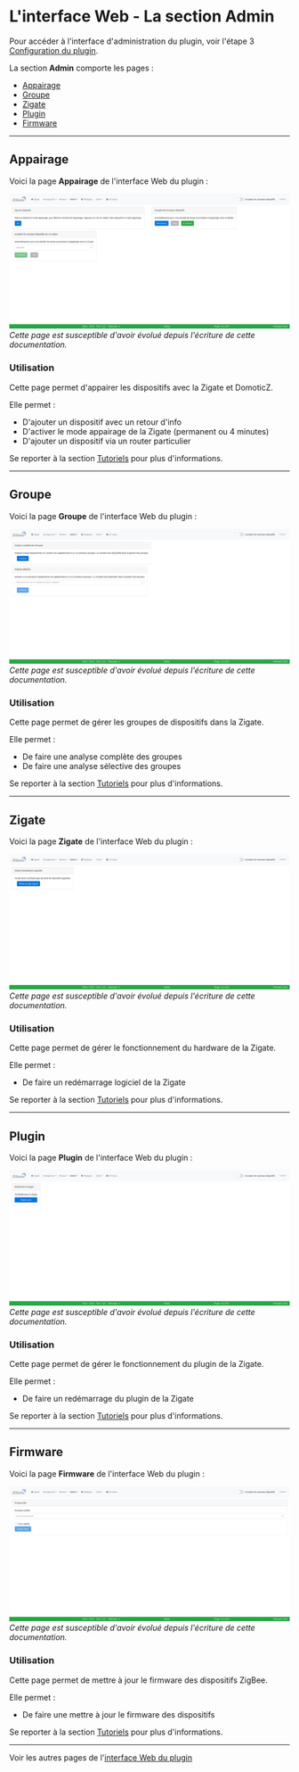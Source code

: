 # L'interface Web - La section Admin

Pour accéder à l'interface d'administration du plugin, voir l'étape 3 [Configuration du plugin](Configuration.md).

La section __Admin__ comporte les pages :

* [Appairage](#appairage)
* [Groupe](#groupe)
* [Zigate](#zigate)
* [Plugin](#plugin)
* [Firmware](#firmware)


------------------------------------------------
## Appairage

Voici la page __Appairage__ de l'interface Web du plugin : 

![FR_WebUI-Admin-Dispositif.png](../Images/FR_WebUI-Admin-Dispositif.png)
*Cette page est susceptible d'avoir évolué depuis l'écriture de cette documentation.*

### Utilisation

Cette page permet d'appairer les dispositifs avec la Zigate et DomoticZ. 

Elle permet :

* D'ajouter un dispositif avec un retour d'info
* D'activer le mode appairage de la Zigate (permanent ou 4 minutes)
* D'ajouter un dispositif via un router particulier

Se reporter à la section [Tutoriels](Home.md#tutoriels) pour plus d'informations. 


------------------------------------------------
## Groupe

Voici la page __Groupe__ de l'interface Web du plugin : 

![FR_WebUI-Admin-Groupe](../Images/FR_WebUI-Admin-Groupe.png)
*Cette page est susceptible d'avoir évolué depuis l'écriture de cette documentation.*

### Utilisation

Cette page permet de gérer les groupes de dispositifs dans la Zigate.

Elle permet :

* De faire une analyse complète des groupes
* De faire une analyse sélective des groupes

Se reporter à la section [Tutoriels](Home.md#tutoriels) pour plus d'informations. 


------------------------------------------------
## Zigate

Voici la page __Zigate__ de l'interface Web du plugin : 

![FR_WebUI-Admin-Zigate](../Images/FR_WebUI-Admin-Zigate.png)
*Cette page est susceptible d'avoir évolué depuis l'écriture de cette documentation.*

### Utilisation

Cette page permet de gérer le fonctionnement du hardware de la Zigate.

Elle permet :

* De faire un redémarrage logiciel de la Zigate

Se reporter à la section [Tutoriels](Home.md#tutoriels) pour plus d'informations. 


------------------------------------------------
## Plugin

Voici la page __Plugin__ de l'interface Web du plugin : 

![FR_WebUI-Admin-Plugin](../Images/FR_WebUI-Admin-Plugin.png)
*Cette page est susceptible d'avoir évolué depuis l'écriture de cette documentation.*

### Utilisation

Cette page permet de gérer le fonctionnement du plugin de la Zigate.

Elle permet :

* De faire un redémarrage du plugin de la Zigate

Se reporter à la section [Tutoriels](Home.md#tutoriels) pour plus d'informations. 

------------------------------------------------
## Firmware

Voici la page __Firmware__ de l'interface Web du plugin : 

![FR_WebUI-Admin-Firmware](../Images/FR_WebUI-Admin-Firmware.png)
*Cette page est susceptible d'avoir évolué depuis l'écriture de cette documentation.*

### Utilisation

Cette page permet de mettre à jour le firmware des dispositifs ZigBee.

Elle permet :

* De faire une mettre à jour le firmware des dispositifs

Se reporter à la section [Tutoriels](Home.md#tutoriels) pour plus d'informations. 


------------------------------------------------
Voir les autres pages de l'[interface Web du plugin](Home.md#linterface-web-du-plugin)
